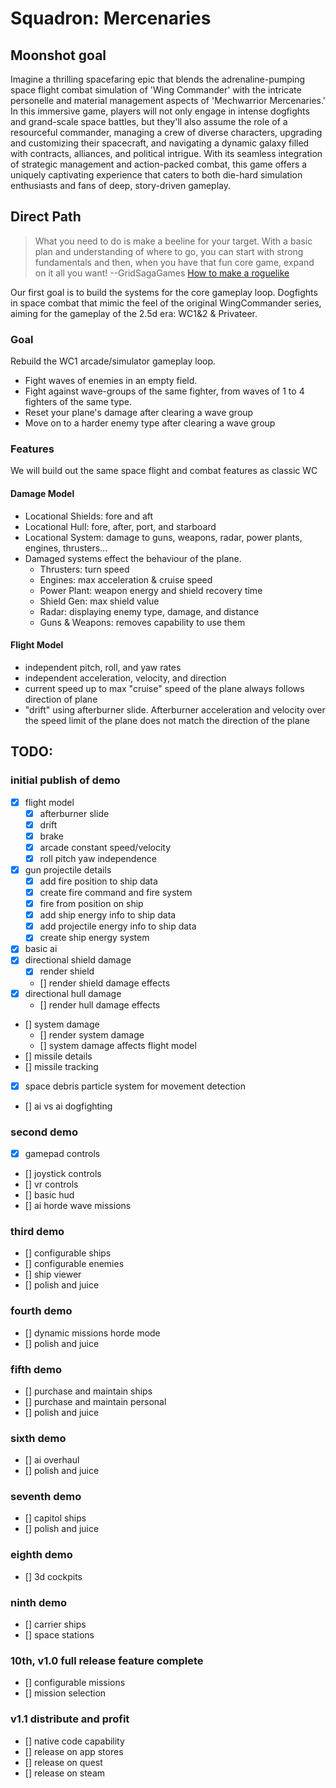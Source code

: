 # Squadron: Mercenaries

## Moonshot goal
Imagine a thrilling spacefaring epic that blends the adrenaline-pumping space flight combat simulation of 'Wing Commander' with the intricate personelle and material management aspects of 'Mechwarrior Mercenaries.' In this immersive game, players will not only engage in intense dogfights and grand-scale space battles, but they'll also assume the role of a resourceful commander, managing a crew of diverse characters, upgrading and customizing their spacecraft, and navigating a dynamic galaxy filled with contracts, alliances, and political intrigue. With its seamless integration of strategic management and action-packed combat, this game offers a uniquely captivating experience that caters to both die-hard simulation enthusiasts and fans of deep, story-driven gameplay.

## Direct Path 
> What you need to do is make a beeline for your target. With a basic plan and understanding of where to go, you can start with strong fundamentals and then, when you have that fun core game, expand on it all you want! --GridSagaGames
[How to make a roguelike](https://www.gridsagegames.com/blog/2018/10/how-to-make-a-roguelike/)

Our first goal is to build the systems for the core gameplay loop.  Dogfights in space combat that mimic the feel of the original WingCommander series, aiming for the gameplay of the 2.5d era: WC1&2 & Privateer.

### Goal
Rebuild the WC1 arcade/simulator gameplay loop.  
- Fight waves of enemies in an empty field.
- Fight against wave-groups of the same fighter, from waves of 1 to 4 fighters of the same type.
- Reset your plane's damage after clearing a wave group
- Move on to a harder enemy type after clearing a wave group

### Features
We will build out the same space flight and combat features as classic WC

#### Damage Model
- Locational Shields: fore and aft
- Locational Hull: fore, after, port, and starboard
- Locational System: damage to guns, weapons, radar, power plants, engines, thrusters...
- Damaged systems effect the behaviour of the plane.
  - Thrusters: turn speed
  - Engines: max acceleration & cruise speed
  - Power Plant: weapon energy and shield recovery time
  - Shield Gen: max shield value
  - Radar: displaying enemy type, damage, and distance
  - Guns & Weapons: removes capability to use them
#### Flight Model
- independent pitch, roll, and yaw rates
- independent acceleration, velocity, and direction
- current speed up to max "cruise" speed of the plane always follows direction of plane
- "drift" using afterburner slide. Afterburner acceleration and velocity over the speed limit of the plane does not match the direction of the plane

## TODO:
### initial publish of demo
- [x] flight model
  - [x] afterburner slide
  - [x] drift
  - [x] brake
  - [x] arcade constant speed/velocity
  - [x] roll pitch yaw independence
- [x] gun projectile details
  - [x] add fire position to ship data
  - [x] create fire command and fire system
  - [x] fire from position on ship
  - [x] add ship energy info to ship data
  - [x] add projectile energy info to ship data
  - [x] create ship energy system
- [x] basic ai
- [x] directional shield damage
  - [x] render shield
  - [] render shield damage effects
- [x] directional hull damage
  - [] render hull damage effects
- [] system damage
  - [] render system damage
  - [] system damage affects flight model
- [] missile details
- [] missile tracking
- [x] space debris particle system for movement detection
- [] ai vs ai dogfighting
### second demo
- [x] gamepad controls
- [] joystick controls
- [] vr controls
- [] basic hud
- [] ai horde wave missions
### third demo
- [] configurable ships
- [] configurable enemies
- [] ship viewer
- [] polish and juice
### fourth demo
- [] dynamic missions horde mode
- [] polish and juice
### fifth demo
- [] purchase and maintain ships
- [] purchase and maintain personal
- [] polish and juice
### sixth demo
- [] ai overhaul
- [] polish and juice
### seventh demo
- [] capitol ships
- [] polish and juice
### eighth demo
- [] 3d cockpits
### ninth demo
- [] carrier ships
- [] space stations
### 10th, v1.0 full release feature complete
- [] configurable missions
- [] mission selection
### v1.1 distribute and profit
- [] native code capability
- [] release on app stores
- [] release on quest
- [] release on steam